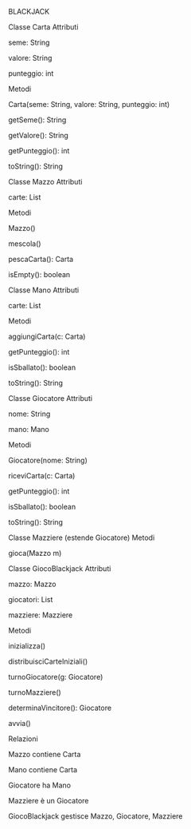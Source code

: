 BLACKJACK

Classe Carta
Attributi

seme: String

valore: String

punteggio: int

Metodi

Carta(seme: String, valore: String, punteggio: int)

getSeme(): String

getValore(): String

getPunteggio(): int

toString(): String




Classe Mazzo
Attributi

carte: List<Carta>

Metodi

Mazzo()

mescola()

pescaCarta(): Carta

isEmpty(): boolean





Classe Mano
Attributi

carte: List<Carta>

Metodi

aggiungiCarta(c: Carta)

getPunteggio(): int

isSballato(): boolean

toString(): String




Classe Giocatore
Attributi

nome: String

mano: Mano

Metodi

Giocatore(nome: String)

riceviCarta(c: Carta)

getPunteggio(): int

isSballato(): boolean

toString(): String





Classe Mazziere (estende Giocatore)
Metodi

gioca(Mazzo m)




Classe GiocoBlackjack
Attributi

mazzo: Mazzo

giocatori: List<Giocatore>

mazziere: Mazziere

Metodi

inizializza()

distribuisciCarteIniziali()

turnoGiocatore(g: Giocatore)

turnoMazziere()

determinaVincitore(): Giocatore

avvia()




Relazioni

Mazzo contiene Carta

Mano contiene Carta

Giocatore ha Mano

Mazziere è un Giocatore

GiocoBlackjack gestisce Mazzo, Giocatore, Mazziere

